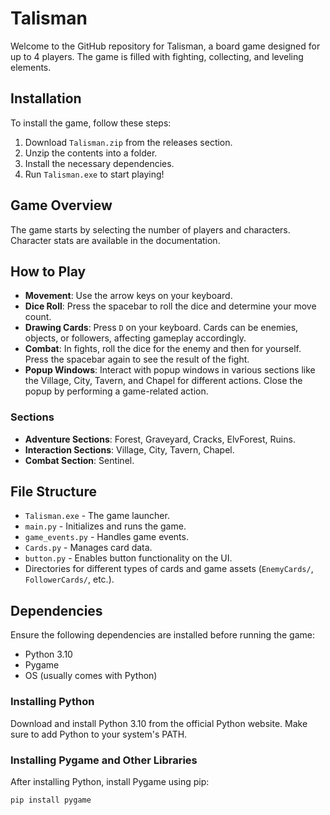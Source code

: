 # Talisman

Welcome to the GitHub repository for Talisman, a board game designed for up to 4 players. The game is filled with fighting, collecting, and leveling elements.

## Installation

To install the game, follow these steps:

1. Download `Talisman.zip` from the releases section.
2. Unzip the contents into a folder.
3. Install the necessary dependencies.
4. Run `Talisman.exe` to start playing!

## Game Overview

The game starts by selecting the number of players and characters. Character stats are available in the documentation.

## How to Play

- **Movement**: Use the arrow keys on your keyboard.
- **Dice Roll**: Press the spacebar to roll the dice and determine your move count.
- **Drawing Cards**: Press `D` on your keyboard. Cards can be enemies, objects, or followers, affecting gameplay accordingly.
- **Combat**: In fights, roll the dice for the enemy and then for yourself. Press the spacebar again to see the result of the fight.
- **Popup Windows**: Interact with popup windows in various sections like the Village, City, Tavern, and Chapel for different actions. Close the popup by performing a game-related action.

### Sections

- **Adventure Sections**: Forest, Graveyard, Cracks, ElvForest, Ruins.
- **Interaction Sections**: Village, City, Tavern, Chapel.
- **Combat Section**: Sentinel.

## File Structure

- `Talisman.exe` - The game launcher.
- `main.py` - Initializes and runs the game.
- `game_events.py` - Handles game events.
- `Cards.py` - Manages card data.
- `button.py` - Enables button functionality on the UI.
- Directories for different types of cards and game assets (`EnemyCards/`, `FollowerCards/`, etc.).

## Dependencies

Ensure the following dependencies are installed before running the game:

- Python 3.10
- Pygame
- OS (usually comes with Python)

### Installing Python

Download and install Python 3.10 from the official Python website. Make sure to add Python to your system's PATH.

### Installing Pygame and Other Libraries

After installing Python, install Pygame using pip:

```bash
pip install pygame
